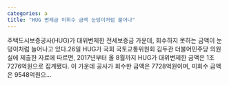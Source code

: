 ```yaml
---
categories: a
title: "HUG 변제금 미회수 금액 눈덩이처럼 불어나"
---
```

 주택도시보증공사(HUG)가 대위변제한 전세보증금 가운데, 회수하지 못하는 금액이 눈덩이처럼 늘어나고 있다.26일 HUG가 국회 국토교통위원회 김두관 더불어민주당 의원실에 제출한 자료에 따르면, 2017년부터 올 8월까지 HUG가 대위변제한 금액은 1조 7276억원으로 집계됐다. 이 가운데 공사가 회수한 금액은 7728억원이며, 미회수 금액은 9548억원으...